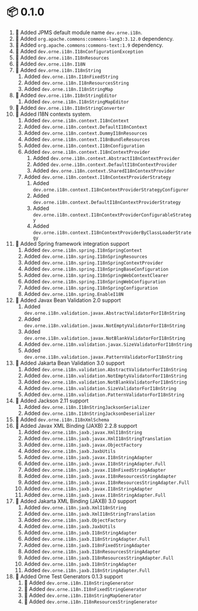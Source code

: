 # :package: 0.1.0

01. :wrench: Added JPMS default module name `dev.orne.i18n`.
01. :wrench: Added `org.apache.commons:commons-lang3:3.12.0` dependency.
01. :wrench: Added `org.apache.commons:commons-text:1.9` dependency.
01. :gift: Added `dev.orne.i18n.I18nConfigurationException`
01. :gift: Added `dev.orne.i18n.I18nResources`
01. :gift: Added `dev.orne.i18n.I18N`
01. :gift: Added `dev.orne.i18n.I18nString`
    01. Added `dev.orne.i18n.I18nFixedString`
    01. Added `dev.orne.i18n.I18nResourcesString`
    01. Added `dev.orne.i18n.I18nStringMap`
01. :gift: Added `dev.orne.i18n.I18nStringEditor`
    01. Added `dev.orne.i18n.I18nStringMapEditor`
01. :gift: Added `dev.orne.i18n.I18nStringConverter`
01. :gift: Added I18N contexts system.
    01. Added `dev.orne.i18n.context.I18nContext`
    01. Added `dev.orne.i18n.context.DefaultI18nContext`
    01. Added `dev.orne.i18n.context.DummyI18nResources`
    01. Added `dev.orne.i18n.context.I18nBundleResources`
    01. Added `dev.orne.i18n.context.I18nConfiguration`
    01. Added `dev.orne.i18n.context.I18nContextProvider`
        01. Added `dev.orne.i18n.context.AbstractI18nContextProvider`
        01. Added `dev.orne.i18n.context.DefaultI18nContextProvider`
        01. Added `dev.orne.i18n.context.SharedI18nContextProvider`
    01. Added `dev.orne.i18n.context.I18nContextProviderStrategy`
        01. Added `dev.orne.i18n.context.I18nContextProviderStrategyConfigurer`
        01. Added `dev.orne.i18n.context.DefaultI18nContextProviderStrategy`
        01. Added `dev.orne.i18n.context.I18nContextProviderConfigurableStrategy`
        01. Added `dev.orne.i18n.context.I18nContextProviderByClassLoaderStrategy`
01. :gift: Added Spring framework integration support
    01. Added `dev.orne.i18n.spring.I18nSpringContext`
    01. Added `dev.orne.i18n.spring.I18nSpringResources`
    01. Added `dev.orne.i18n.spring.I18nSpringContextProvider`
    01. Added `dev.orne.i18n.spring.I18nSpringBaseConfiguration`
    01. Added `dev.orne.i18n.spring.I18nSpringWebContextClearer`
    01. Added `dev.orne.i18n.spring.I18nSpringWebConfiguration`
    01. Added `dev.orne.i18n.spring.I18nSpringConfiguration`
    01. Added `dev.orne.i18n.spring.EnableI18N`
01. :gift: Added Javax Bean Validation 2.0 support
    01. Added `dev.orne.i18n.validation.javax.AbstractValidatorForI18nString`
    01. Added `dev.orne.i18n.validation.javax.NotEmptyValidatorForI18nString`
    01. Added `dev.orne.i18n.validation.javax.NotBlankValidatorForI18nString`
    01. Added `dev.orne.i18n.validation.javax.SizeValidatorForI18nString`
    01. Added `dev.orne.i18n.validation.javax.PatternValidatorForI18nString`
01. :gift: Added Jakarta Bean Validation 3.0 support
    01. Added `dev.orne.i18n.validation.AbstractValidatorForI18nString`
    01. Added `dev.orne.i18n.validation.NotEmptyValidatorForI18nString`
    01. Added `dev.orne.i18n.validation.NotBlankValidatorForI18nString`
    01. Added `dev.orne.i18n.validation.SizeValidatorForI18nString`
    01. Added `dev.orne.i18n.validation.PatternValidatorForI18nString`
01. :gift: Added Jackson 2.11 support
    01. Added `dev.orne.i18n.I18nStringJacksonSerializer`
    01. Added `dev.orne.i18n.I18nStringJacksonDeserializer`
01. :gift: Added `dev.orne.i18n.I18nXmlSchema`
01. :gift: Added Javax XML Binding (JAXB) 2.2.8 support
    01. Added `dev.orne.i18n.jaxb.javax.XmlI18nString`
    01. Added `dev.orne.i18n.jaxb.javax.XmlI18nStringTranslation`
    01. Added `dev.orne.i18n.jaxb.javax.ObjectFactory`
    01. Added `dev.orne.i18n.jaxb.JaxbUtils`
    01. Added `dev.orne.i18n.jaxb.javax.I18nStringAdapter`
    01. Added `dev.orne.i18n.jaxb.javax.I18nStringAdapter.Full`
    01. Added `dev.orne.i18n.jaxb.javax.I18nFixedStringAdapter`
    01. Added `dev.orne.i18n.jaxb.javax.I18nResourcesStringAdapter`
    01. Added `dev.orne.i18n.jaxb.javax.I18nResourcesStringAdapter.Full`
    01. Added `dev.orne.i18n.jaxb.javax.I18nStringAdapter`
    01. Added `dev.orne.i18n.jaxb.javax.I18nStringAdapter.Full`
01. :gift: Added Jakarta XML Binding (JAXB) 3.0 support
    01. Added `dev.orne.i18n.jaxb.XmlI18nString`
    01. Added `dev.orne.i18n.jaxb.XmlI18nStringTranslation`
    01. Added `dev.orne.i18n.jaxb.ObjectFactory`
    01. Added `dev.orne.i18n.jaxb.JaxbUtils`
    01. Added `dev.orne.i18n.jaxb.I18nStringAdapter`
    01. Added `dev.orne.i18n.jaxb.I18nStringAdapter.Full`
    01. Added `dev.orne.i18n.jaxb.I18nFixedStringAdapter`
    01. Added `dev.orne.i18n.jaxb.I18nResourcesStringAdapter`
    01. Added `dev.orne.i18n.jaxb.I18nResourcesStringAdapter.Full`
    01. Added `dev.orne.i18n.jaxb.I18nStringAdapter`
    01. Added `dev.orne.i18n.jaxb.I18nStringAdapter.Full`
01. :gift: Added Orne Test Generators 0.1.3 support
    01. :gift: Added `dev.orne.i18n.I18nStringGenerator`
    01. :gift: Added `dev.orne.i18n.I18nFixedStringGenerator`
    01. :gift: Added `dev.orne.i18n.I18nStringMapGenerator`
    01. :gift: Added `dev.orne.i18n.I18nResourcesStringGenerator`
